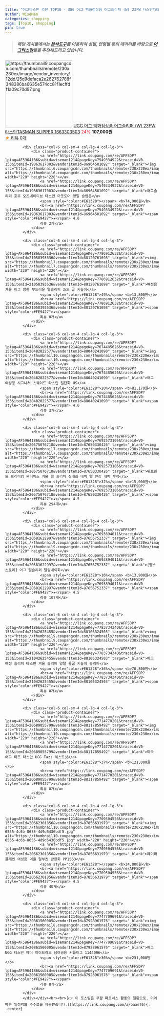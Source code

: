 ```yaml
---
title: "어그타스만 추천 TOP10 - UGG 어그 백화점상품 어그슬리퍼 (W) 23FW 타스만TASMAN SLIPPER 1663303503"
author: WiseMan
categories: shopping
tags: [Top10, shopping]
pin: true
---
```


> ##### 해당 게시물에서는 [**분석도구**](https://itemscout.io/)를 이용하여 **성별**, **연령별** 등의 데이터를 바탕으로 [**어그타스만**](https://link.coupang.com/a/baae76)들을 추천해드리고 있습니다.
<div class="container"><div class="row">
            <div class="col-6 col-sm-4 col-lg-4 col-lg-3">
                <div class="product-container">
                    <a href="https://link.coupang.com/re/AFFSDP?lptag=AF5964186&subid=wiseman1214&pageKey=7744072396&traceid=V0-153&itemId=20842390618&vendorItemId=88161428988" target="_blank"><img src="https://thumbnail9.coupangcdn.com/thumbnails/remote/230x230ex/image/vendor_inventory/12dd/25d9defaca2e262762788f348386ba6635e574cc81f1ecffdf1a09c70d97.png" alt="https://thumbnail9.coupangcdn.com/thumbnails/remote/230x230ex/image/vendor_inventory/12dd/25d9defaca2e262762788f348386ba6635e574cc81f1ecffdf1a09c70d97.png" width="220" height="220"></a>
                    <a href="https://link.coupang.com/re/AFFSDP?lptag=AF5964186&subid=wiseman1214&pageKey=7744072396&traceid=V0-153&itemId=20842390618&vendorItemId=88161428988" target="_blank">UGG 어그 백화점상품 어그슬리퍼 (W) 23FW 타스만TASMAN SLIPPER 1663303503</a>
                    <span style="color:#E61328">24%</span> <b>107,000원</b>
                    <br><a href="https://link.coupang.com/re/AFFSDP?lptag=AF5964186&subid=wiseman1214&pageKey=7744072396&traceid=V0-153&itemId=20842390618&vendorItemId=88161428988" target="_blank"><span style="color:#FE9427">★</span> 
                    리뷰 0개</a>
                </div>
            </div>
            
            <div class="col-6 col-sm-4 col-lg-4 col-lg-3">
                <div class="product-container">
                    <a href="https://link.coupang.com/re/AFFSDP?lptag=AF5964186&subid=wiseman1214&pageKey=7549334922&traceid=V0-153&itemId=19863617003&vendorItemId=86964501092" target="_blank"><img src="https://thumbnail6.coupangcdn.com/thumbnails/remote/230x230ex/image/vendor_inventory/047a/d1a02b7f8e4e8a0f9ce6c9b481695d5c8e51c25c3a66fa868d09e0337bd9.jpg" alt="https://thumbnail6.coupangcdn.com/thumbnails/remote/230x230ex/image/vendor_inventory/047a/d1a02b7f8e4e8a0f9ce6c9b481695d5c8e51c25c3a66fa868d09e0337bd9.jpg" width="220" height="220"></a>
                    <a href="https://link.coupang.com/re/AFFSDP?lptag=AF5964186&subid=wiseman1214&pageKey=7549334922&traceid=V0-153&itemId=19863617003&vendorItemId=86964501092" target="_blank">어그슬리퍼 호주 오즈네이티브 타스만 아웃도어 양털 슬립온</a>
                    <span style="color:#E61328"></span> <b>74,900원</b>
                    <br><a href="https://link.coupang.com/re/AFFSDP?lptag=AF5964186&subid=wiseman1214&pageKey=7549334922&traceid=V0-153&itemId=19863617003&vendorItemId=86964501092" target="_blank"><span style="color:#FE9427">★</span> 4.0
                    리뷰 2개</a>
                </div>
            </div>
            
            <div class="col-6 col-sm-4 col-lg-4 col-lg-3">
                <div class="product-container">
                    <a href="https://link.coupang.com/re/AFFSDP?lptag=AF5964186&subid=wiseman1214&pageKey=7786912632&traceid=V0-153&itemId=21058393636&vendorItemId=88120761698" target="_blank"><img src="https://thumbnail7.coupangcdn.com/thumbnails/remote/230x230ex/image/vendor_inventory/96b3/a34088ff21efa2ec3b6a5a4fe88093da1fe37c60493fec858b63ac1c0a2f.jpg" alt="https://thumbnail7.coupangcdn.com/thumbnails/remote/230x230ex/image/vendor_inventory/96b3/a34088ff21efa2ec3b6a5a4fe88093da1fe37c60493fec858b63ac1c0a2f.jpg" width="220" height="220"></a>
                    <a href="https://link.coupang.com/re/AFFSDP?lptag=AF5964186&subid=wiseman1214&pageKey=7786912632&traceid=V0-153&itemId=21058393636&vendorItemId=88120761698" target="_blank">여성용 겨울 어그 방한 부드러운 털슬리퍼 3cm 굽 키높이</a>
                    <span style="color:#E61328">49%</span> <b>13,800원</b>
                    <br><a href="https://link.coupang.com/re/AFFSDP?lptag=AF5964186&subid=wiseman1214&pageKey=7786912632&traceid=V0-153&itemId=21058393636&vendorItemId=88120761698" target="_blank"><span style="color:#FE9427">★</span> 
                    리뷰 0개</a>
                </div>
            </div>
            
            <div class="col-6 col-sm-4 col-lg-4 col-lg-3">
                <div class="product-container">
                    <a href="https://link.coupang.com/re/AFFSDP?lptag=AF5964186&subid=wiseman1214&pageKey=7674485626&traceid=V0-153&itemId=20482022577&vendorItemId=88040241090" target="_blank"><img src="https://thumbnail10.coupangcdn.com/thumbnails/remote/230x230ex/image/vendor_inventory/e22b/794af51463491094553cf6513e33a2e387235ae483fe5b8e1028e185ad33.jpg" alt="https://thumbnail10.coupangcdn.com/thumbnails/remote/230x230ex/image/vendor_inventory/e22b/794af51463491094553cf6513e33a2e387235ae483fe5b8e1028e185ad33.jpg" width="220" height="220"></a>
                    <a href="https://link.coupang.com/re/AFFSDP?lptag=AF5964186&subid=wiseman1214&pageKey=7674485626&traceid=V0-153&itemId=20482022577&vendorItemId=88040241090" target="_blank">어그 여성용 시그니처 스웨이드 타스만 털단화 US</a>
                    <span style="color:#E61328">20%</span> <b>81,170원</b>
                    <br><a href="https://link.coupang.com/re/AFFSDP?lptag=AF5964186&subid=wiseman1214&pageKey=7674485626&traceid=V0-153&itemId=20482022577&vendorItemId=88040241090" target="_blank"><span style="color:#FE9427">★</span> 4.0
                    리뷰 3개</a>
                </div>
            </div>
            
            <div class="col-6 col-sm-4 col-lg-4 col-lg-3">
                <div class="product-container">
                    <a href="https://link.coupang.com/re/AFFSDP?lptag=AF5964186&subid=wiseman1214&pageKey=7692573105&traceid=V0-153&itemId=20575076718&vendorItemId=87650330426" target="_blank"><img src="https://thumbnail7.coupangcdn.com/thumbnails/remote/230x230ex/image/vendor_inventory/6771/5c42103ff501d3cf03b41f32f8fd14dbd1d2273a7ffe6b203255bc4791f5.jpg" alt="https://thumbnail7.coupangcdn.com/thumbnails/remote/230x230ex/image/vendor_inventory/6771/5c42103ff501d3cf03b41f32f8fd14dbd1d2273a7ffe6b203255bc4791f5.jpg" width="220" height="220"></a>
                    <a href="https://link.coupang.com/re/AFFSDP?lptag=AF5964186&subid=wiseman1214&pageKey=7692573105&traceid=V0-153&itemId=20575076718&vendorItemId=87650330426" target="_blank">위트렌드 프리미엄 윈터피스 겨울 털 슬리퍼 실내화 내피 털 안감 내피 부착</a>
                    <span style="color:#E61328">32%</span> <b>15,000원</b>
                    <br><a href="https://link.coupang.com/re/AFFSDP?lptag=AF5964186&subid=wiseman1214&pageKey=7692573105&traceid=V0-153&itemId=20575076718&vendorItemId=87650330426" target="_blank"><span style="color:#FE9427">★</span> 4.5
                    리뷰 294개</a>
                </div>
            </div>
            
            <div class="col-6 col-sm-4 col-lg-4 col-lg-3">
                <div class="product-container">
                    <a href="https://link.coupang.com/re/AFFSDP?lptag=AF5964186&subid=wiseman1214&pageKey=7693894011&traceid=V0-153&itemId=20581622997&vendorItemId=87656752337" target="_blank"><img src="https://thumbnail9.coupangcdn.com/thumbnails/remote/230x230ex/image/vendor_inventory/1ed3/cf23c30a421c2a2aad2c0856e1235a29ab681df20af8a6c7e1ce654c7ecc.png" alt="https://thumbnail9.coupangcdn.com/thumbnails/remote/230x230ex/image/vendor_inventory/1ed3/cf23c30a421c2a2aad2c0856e1235a29ab681df20af8a6c7e1ce654c7ecc.png" width="220" height="220"></a>
                    <a href="https://link.coupang.com/re/AFFSDP?lptag=AF5964186&subid=wiseman1214&pageKey=7693894011&traceid=V0-153&itemId=20581622997&vendorItemId=87656752337" target="_blank">[땡스스토리] 어그 털슬리퍼 털실내외화</a>
                    <span style="color:#E61328">16%</span> <b>13,900원</b>
                    <br><a href="https://link.coupang.com/re/AFFSDP?lptag=AF5964186&subid=wiseman1214&pageKey=7693894011&traceid=V0-153&itemId=20581622997&vendorItemId=87656752337" target="_blank"><span style="color:#FE9427">★</span> 4.5
                    리뷰 107개</a>
                </div>
            </div>
            
            <div class="col-6 col-sm-4 col-lg-4 col-lg-3">
                <div class="product-container">
                    <a href="https://link.coupang.com/re/AFFSDP?lptag=AF5964186&subid=wiseman1214&pageKey=7783734340&traceid=V0-153&itemId=21042625455&vendorItemId=88105324503" target="_blank"><img src="https://thumbnail9.coupangcdn.com/thumbnails/remote/230x230ex/image/vendor_inventory/4fff/90cecacafa9d4cf39b09b10c0da724c1e28a36119c70597c0e53b09ef47b.png" alt="https://thumbnail9.coupangcdn.com/thumbnails/remote/230x230ex/image/vendor_inventory/4fff/90cecacafa9d4cf39b09b10c0da724c1e28a36119c70597c0e53b09ef47b.png" width="220" height="220"></a>
                    <a href="https://link.coupang.com/re/AFFSDP?lptag=AF5964186&subid=wiseman1214&pageKey=7783734340&traceid=V0-153&itemId=21042625455&vendorItemId=88105324503" target="_blank">어그 여성 슬리퍼 타스만 겨울 슬리퍼 양털 통굽 키높이 슬리퍼</a>
                    <span style="color:#E61328">36%</span> <b>70,800원</b>
                    <br><a href="https://link.coupang.com/re/AFFSDP?lptag=AF5964186&subid=wiseman1214&pageKey=7783734340&traceid=V0-153&itemId=21042625455&vendorItemId=88105324503" target="_blank"><span style="color:#FE9427">★</span> 
                    리뷰 0개</a>
                </div>
            </div>
            
            <div class="col-6 col-sm-4 col-lg-4 col-lg-3">
                <div class="product-container">
                    <a href="https://link.coupang.com/re/AFFSDP?lptag=AF5964186&subid=wiseman1214&pageKey=7714770201&traceid=V0-153&itemId=20689055799&vendorItemId=88117859492" target="_blank"><img src="https://thumbnail10.coupangcdn.com/thumbnails/remote/230x230ex/image/vendor_inventory/affa/f4d62c6739004d2dc6a2b6e5492adae32d58ce278f3da3e305f650278491.jpg" alt="https://thumbnail10.coupangcdn.com/thumbnails/remote/230x230ex/image/vendor_inventory/affa/f4d62c6739004d2dc6a2b6e5492adae32d58ce278f3da3e305f650278491.jpg" width="220" height="220"></a>
                    <a href="https://link.coupang.com/re/AFFSDP?lptag=AF5964186&subid=wiseman1214&pageKey=7714770201&traceid=V0-153&itemId=20689055799&vendorItemId=88117859492" target="_blank">미국 어그 타즈 타스만 UGG Tazz 체스트넛</a>
                    <span style="color:#E61328">37%</span> <b>121,000원</b>
                    <br><a href="https://link.coupang.com/re/AFFSDP?lptag=AF5964186&subid=wiseman1214&pageKey=7714770201&traceid=V0-153&itemId=20689055799&vendorItemId=88117859492" target="_blank"><span style="color:#FE9427">★</span> 
                    리뷰 0개</a>
                </div>
            </div>
            
            <div class="col-6 col-sm-4 col-lg-4 col-lg-3">
                <div class="product-container">
                    <a href="https://link.coupang.com/re/AFFSDP?lptag=AF5964186&subid=wiseman1214&pageKey=7709504556&traceid=V0-153&itemId=20662301856&vendorItemId=87856631979" target="_blank"><img src="https://thumbnail10.coupangcdn.com/thumbnails/remote/230x230ex/image/retail/images/2023/11/22/17/4/db4e78c9-6555-4c6b-8655-4d9d6436bdf5.jpg" alt="https://thumbnail10.coupangcdn.com/thumbnails/remote/230x230ex/image/retail/images/2023/11/22/17/4/db4e78c9-6555-4c6b-8655-4d9d6436bdf5.jpg" width="220" height="220"></a>
                    <a href="https://link.coupang.com/re/AFFSDP?lptag=AF5964186&subid=wiseman1214&pageKey=7709504556&traceid=V0-153&itemId=20662301856&vendorItemId=87856631979" target="_blank">페이퍼플레인 여성용 겨울 털부츠 방한화 PP1563</a>
                    <span style="color:#E61328"></span> <b>24,800원</b>
                    <br><a href="https://link.coupang.com/re/AFFSDP?lptag=AF5964186&subid=wiseman1214&pageKey=7709504556&traceid=V0-153&itemId=20662301856&vendorItemId=87856631979" target="_blank"><span style="color:#FE9427">★</span> 4.5
                    리뷰 40개</a>
                </div>
            </div>
            
            <div class="col-6 col-sm-4 col-lg-4 col-lg-3">
                <div class="product-container">
                    <a href="https://link.coupang.com/re/AFFSDP?lptag=AF5964186&subid=wiseman1214&pageKey=7747709691&traceid=V0-153&itemId=20861560005&vendorItemId=87928961576" target="_blank"><img src="https://thumbnail8.coupangcdn.com/thumbnails/remote/230x230ex/image/vendor_inventory/cd2d/49a4a056fd6b54343dc7652baed6174092679ccee5669b75679d270d5e12.png" alt="https://thumbnail8.coupangcdn.com/thumbnails/remote/230x230ex/image/vendor_inventory/cd2d/49a4a056fd6b54343dc7652baed6174092679ccee5669b75679d270d5e12.png" width="220" height="220"></a>
                    <a href="https://link.coupang.com/re/AFFSDP?lptag=AF5964186&subid=wiseman1214&pageKey=7747709691&traceid=V0-153&itemId=20861560005&vendorItemId=87928961576" target="_blank">어그 UGG 타스만 웨더 하이브리드 남여공용 커플어그 1144096</a>
                    <span style="color:#E61328">30%</span> <b>231,000원</b>
                    <br><a href="https://link.coupang.com/re/AFFSDP?lptag=AF5964186&subid=wiseman1214&pageKey=7747709691&traceid=V0-153&itemId=20861560005&vendorItemId=87928961576" target="_blank"><span style="color:#FE9427">★</span> 
                    리뷰 0개</a>
                </div>
            </div>
            </div></div><br><br>[👉 이 포스팅은 쿠팡 파트너스 활동의 일환으로, 이에 따른 일정액의 수수료를 제공받습니다.](https://link.coupang.com/a/baae76){: .center}